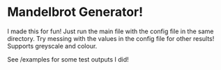 # Mandelbrot Generator!
I made this for fun! Just run the main file with the config file in the same directory. Try messing with the values in the config file for other results! Supports greyscale and colour.

See /examples for some test outputs I did!
